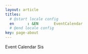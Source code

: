 ```yaml
---
layout: article
titles:
  # @start locale config
  en      : &EN       EventCalendar
  # @end locale config
key: page-about
---
```


Event Calendar Sis
